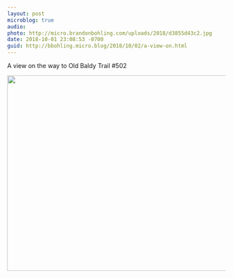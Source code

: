 ```yaml
---
layout: post
microblog: true
audio: 
photo: http://micro.brandonbohling.com/uploads/2018/d3855d43c2.jpg
date: 2018-10-01 23:08:53 -0700
guid: http://bbohling.micro.blog/2018/10/02/a-view-on.html
---
```

A view on the way to Old Baldy Trail #502

<img src="http://micro.brandonbohling.com/uploads/2018/d3855d43c2.jpg" width="600" height="450" />
